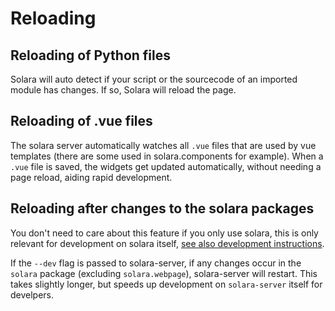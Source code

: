# Reloading

## Reloading of Python files

Solara will auto detect if your script or the sourcecode of an imported module has changes. If so, Solara will reload the page.

## Reloading of .vue files

The solara server automatically watches all `.vue` files that are used by vue templates (there are some used in solara.components for example).
When a `.vue` file is saved, the widgets get updated automatically, without needing a page reload, aiding rapid development.


## Reloading after changes to the solara packages


You don't need to care about this feature if you only use solara, this is only relevant for development on solara itself, [see also development instructions](/docs/development).

If the `--dev` flag is passed to solara-server, if any changes occur in the `solara` package (excluding `solara.webpage`), solara-server will restart. This takes slightly longer, but speeds up development on `solara-server` itself for develpers.
